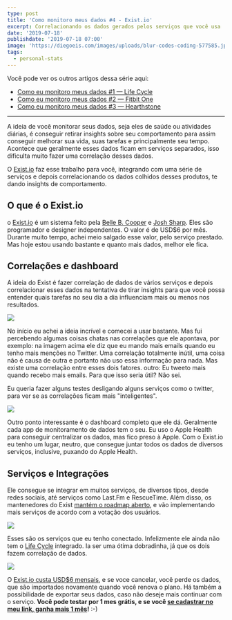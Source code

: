 ```yaml
---
type: post
title: 'Como monitoro meus dados #4 - Exist.io'
excerpt: Correlacionando os dados gerados pelos serviços que você usa
date: '2019-07-18'
publishdate: '2019-07-18 07:00'
image: 'https://diegoeis.com/images/uploads/blur-codes-coding-577585.jpg'
tags:
  - personal-stats
---
```

Você pode ver os outros artigos dessa série aqui:

* [Como eu monitoro meus dados #1 — Life Cycle](https://diegoeis.com/como-eu-monitoro-meus-dados-1-app-life-cycle/)
* [Como eu monitoro meus dados #2 — Fitbit One](https://diegoeis.com/como-eu-monitoro-meus-dados-2-fitbit-one/)
* [Como eu monitoro meus dados #3 — Hearthstone](https://diegoeis.com/como-eu-monitoro-meus-dados-3-hearthstone/)

- - -

A ideia de você monitorar seus dados, seja eles de saúde ou atividades diárias, é conseguir retirar insights sobre seu comportamento para assim conseguir melhorar sua vida, suas tarefas e principalmente seu tempo. Acontece que geralmente esses dados ficam em serviços separados, isso dificulta muito fazer uma correlação desses dados.

O [Exist.io](https://exist.io/?referred_by=diegoeis) faz esse trabalho para você, integrando com uma série de serviços e depois correlacionando os dados colhidos desses produtos, te dando insights de comportamento.

## O que é o Exist.io

o [Exist.io](https://exist.io/?referred_by=diegoeis) é um sistema feito pela [Belle B. Cooper](http://bellebethcooper.com/) e [Josh Sharp](http://joshsharp.com.au/). Eles são programador e designer independentes. O valor é de USD$6 por mês. 
Durante muito tempo, achei meio salgado esse valor, pelo serviço prestado. Mas hoje estou usando bastante e quanto mais dados, melhor ele fica.

## Correlações e dashboard

A ideia do Exist é fazer correlação de dados de vários serviços e depois correlacionar esses dados na tentativa de tirar insights para que você possa entender quais tarefas no seu dia a dia influenciam mais ou menos nos resultados. 

![](https://diegoeis.com/images/uploads/screen-shot-2019-07-15-at-16.17.37.png)

No início eu achei a ideia incrível e comecei a usar bastante. Mas fui percebendo algumas coisas chatas nas correlações que ele apontava, por exemplo: na imagem acima ele diz que eu mando mais emails quando eu tenho mais menções no Twitter. Uma correlação totalmente inútil, uma coisa não é causa de outra e portanto não uso essa informação para nada. Mas existe uma correlação entre esses dois fatores. outro: Eu tweeto mais quando recebo mais emails. Para que isso seria útil? Não sei.

Eu queria fazer alguns testes desligando alguns serviços como o twitter, para ver se as correlações ficam mais "inteligentes".

![](https://diegoeis.com/images/uploads/screen-shot-2019-07-15-at-16.22.14.png)

Outro ponto interessante é o dashboard completo que ele dá. Geralmente cada app de monitoramento de dados tem o seu. Eu uso o Apple Health para conseguir centralizar os dados, mas fico preso à Apple. Com o Exist.io eu tenho um lugar, neutro, que consegue juntar todos os dados de diversos serviços, inclusive, puxando do Apple Health.

## Serviços e Integrações

Ele consegue se integrar em muitos serviços, de diversos tipos, desde redes sociais, até serviços como Last.Fm e RescueTime. Além disso, os mantenedores do Exist [mantém o roadmap aberto](https://changemap.co/hellocode/exist/), e vão implementando mais serviços de acordo com a votação dos usuários.

![](/images/uploads/screen-shot-2019-07-15-at-16.30.31.png)

Esses são os serviços que eu tenho conectado. Infelizmente ele ainda não tem o [Life Cycle](https://diegoeis.com/como-eu-monitoro-meus-dados-1-app-life-cycle/) integrado. Ia ser uma ótima dobradinha, já que os dois fazem correlação de dados. 

![](/images/uploads/screen-shot-2019-07-15-at-16.30.39.png)

O [Exist.io custa USD$6 mensais](https://exist.io/?referred_by=diegoeis), e se voce cancelar, você perde os dados, que são importados novamente quando você renova o plano. Há também a possibilidade de exportar seus dados, caso não deseje mais continuar com o serviço. **Você pode testar por 1 mes grátis, e se você [se cadastrar no meu link, ganha mais 1 mês](https://exist.io/?referred_by=diegoeis)!** :-)
